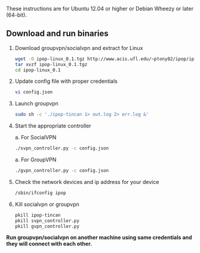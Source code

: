 These instructions are for Ubuntu 12.04 or higher or Debian Wheezy or later (64-bit).

## Download and run binaries

1.  Download groupvpn/socialvpn and extract for Linux

    ```bash
    wget -O ipop-linux_0.1.tgz http://www.acis.ufl.edu/~ptony82/ipop/ipop-linux_0.1.tgz
    tar xvzf ipop-linux_0.1.tgz
    cd ipop-linux_0.1
    ```

2.  Update config file with proper credentials

    ```bash
    vi config.json
    ```

3.  Launch groupvpn

    ```bash
    sudo sh -c './ipop-tincan 1> out.log 2> err.log &'
    ```

4.  Start the appropriate controller

    a.   For SocialVPN

    ```bash
    ./svpn_controller.py -c config.json
    ```

    a.   For GroupVPN

    ```bash
    ./gvpn_controller.py -c config.json
    ```

5.  Check the network devices and ip address for your device

    ```bash
    /sbin/ifconfig ipop
    ```

6.  Kill socialvpn or groupvpn

    ```bash
    pkill ipop-tincan
    pkill svpn_controller.py
    pkill gvpn_controller.py
    ```

**Run groupvpn/socialvpn on another machine using same credentials and they will connect
with each other.**
